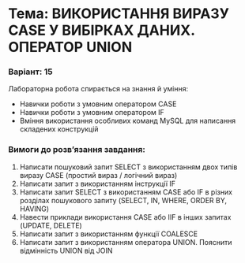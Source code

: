 # Тема: ВИКОРИСТАННЯ ВИРАЗУ CASE У ВИБІРКАХ ДАНИХ. ОПЕРАТОР UNION
### Варіант: 15

Лабораторна робота спирається на знання й уміння: 
- Навички роботи з умовним оператором CASE
- Навички роботи з умовним оператором IF
- Вміння використання особливих команд MySQL для написання складених конструкцій

### Вимоги до розв’язання завдання: <br>
1. Написати пошуковий запит SELECT з використанням двох типів виразу CASE (простий вираз / логічний вираз)
2. Написати запит з використанням інструкції IF
3. Написати запит SELECT з використанням CASE або IF в різних розділах пошукового запиту (SELECT, IN, WHERE, ORDER BY, HAVING)
4. Навести приклади використання CASE або IIF в інших запитах (UPDATE, DELETE)
5. Написати запит з використанням функції COALESCE
6. Написати запит з використанням оператора UNION. Пояснити відмінність UNION від JOIN